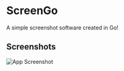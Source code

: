 # ScreenGo

A simple screenshot software created in Go!

## Screenshots

![App Screenshot](https://i.imgur.com/FiYulnP.png)